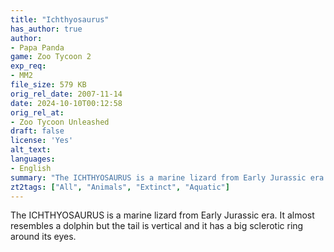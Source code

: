 ```yaml
---
title: "Ichthyosaurus"
has_author: true
author:
- Papa Panda
game: Zoo Tycoon 2
exp_req: 
- MM2
file_size: 579 KB
orig_rel_date: 2007-11-14
date: 2024-10-10T00:12:58
orig_rel_at: 
- Zoo Tycoon Unleashed
draft: false
license: 'Yes'
alt_text:
languages:
- English
summary: "The ICHTHYOSAURUS is a marine lizard from Early Jurassic era. It almost resembles a dolphin but the tail is vertical and it has a big sclerotic ring around its eyes."
zt2tags: ["All", "Animals", "Extinct", "Aquatic"]
---
```

The ICHTHYOSAURUS is a marine lizard from Early Jurassic era. It almost resembles a dolphin but the tail is vertical and it has a big sclerotic ring around its eyes.